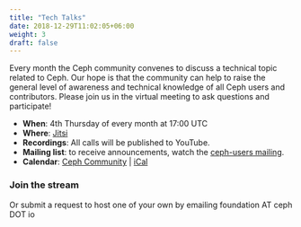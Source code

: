 ```yaml
---
title: "Tech Talks"
date: 2018-12-29T11:02:05+06:00
weight: 3
draft: false
---
```

Every month the Ceph community convenes to discuss a technical topic related to Ceph. Our hope is that the community can help to raise the general level of awareness and technical knowledge of all Ceph users and contributors. Please join us in the virtual meeting to ask questions and participate!

- **When**: 4th Thursday of every month at 17:00 UTC
- **Where**: [Jitsi](https://meet.jit.si/ceph-tech-talks/)
- **Recordings**: All calls will be published to YouTube.
- **Mailing list**: to receive announcements, watch the [ceph-users mailing](https://lists.ceph.io/postorius/lists/ceph-users.ceph.io/).
- **Calendar**: [Ceph Community](https://calendar.google.com/calendar/b/1?cid=OXRzOWM3bHQ3dTF2aWMyaWp2dnFxbGZwbzBAZ3JvdXAuY2FsZW5kYXIuZ29vZ2xlLmNvbQ) | [iCal](https://calendar.google.com/calendar/ical/9ts9c7lt7u1vic2ijvvqqlfpo0%40group.calendar.google.com/public/basic.ics)


### Join the stream
Or submit a request to host one of your own by emailing foundation AT ceph DOT io